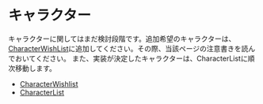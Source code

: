 # キャラクター
キャラクターに関してはまだ検討段階です。追加希望のキャラクターは、[CharacterWishList](https://github.com/LimeStreem/MagicalFPS/wiki/CharacterWishlist)に追加してください。その際、当該ページの注意書きを読んでおいてください。
また、実装が決定したキャラクターは、CharacterListに順次移動します。
* [CharacterWishlist](https://github.com/LimeStreem/MagicalFPS/wiki/CharacterWishlist)
* [CharacterList](https://github.com/LimeStreem/MagicalFPS/wiki/CharacterList)